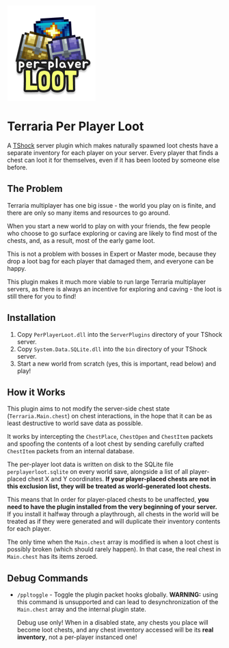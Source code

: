 ![Per Player Loot](.github/PerPlayerLoot.png)

# Terraria Per Player Loot
A [TShock](https://github.com/Pryaxis/TShock) server plugin which makes
naturally spawned loot chests have a separate inventory for each player on your
server. Every player that finds a chest can loot it for themselves, even if it
has been looted by someone else before.

## The Problem
Terraria multiplayer has one big issue - the world you play on is finite, and
there are only so many items and resources to go around. 

When you start a new world to play on with your friends, the few people who
choose to go surface exploring or caving are likely to find most of the chests,
and, as a result, most of the early game loot.

This is not a problem with bosses in Expert or Master mode, because they drop a
loot bag for each player that damaged them, and everyone can be happy.

This plugin makes it much more viable to run large Terraria multiplayer servers,
as there is always an incentive for exploring and caving - the loot is still
there for you to find!

## Installation
1. Copy `PerPlayerLoot.dll` into the `ServerPlugins` directory of your TShock
   server.
2. Copy `System.Data.SQLite.dll` into the `bin` directory of your TShock server.
3. Start a new world from scratch (yes, this is important, read below) and play!

## How it Works
This plugin aims to not modify the server-side chest state
(`Terraria.Main.chest`) on chest interactions, in the hope that it can be as
least destructive to world save data as possible. 

It works by intercepting the `ChestPlace`, `ChestOpen` and `ChestItem`
packets and spoofing the contents of a loot chest by sending carefully crafted
`ChestItem` packets from an internal database. 

The per-player loot data is written on disk to the SQLite file
`perplayerloot.sqlite` on every world save, alongside a list of all
player-placed chest X and Y coordinates. **If your player-placed chests are not
in this exclusion list, they will be treated as world-generated loot chests.**

This means that In order for player-placed chests to be unaffected, **you need
to have the plugin installed from the very beginning of your server.** If you
install it halfway through a playthrough, all chests in the world will be
treated as if they were generated and will duplicate their inventory contents
for each player.

The only time when the `Main.chest` array is modified is when a loot chest is
possibly broken (which should rarely happen). In that case, the real chest in
`Main.chest` has its items zeroed.

## Debug Commands
- `/ppltoggle` - Toggle the plugin packet hooks globally. **WARNING:** using
  this command is unsupported and can lead to desynchronization of the
  `Main.chest` array and the internal plugin state. 
  
  Debug use only! When in a disabled state, any chests you place will become
  loot chests, and any chest inventory accessed will be its **real inventory**,
  not a per-player instanced one!